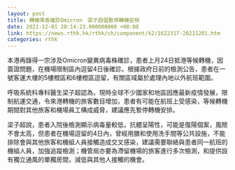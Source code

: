 ```yaml
---
layout: post
title: 轉機乘客確診Omicron　梁子超倡暫停轉機安排
date: 2021-12-01 20:14:23.000000000 +08:00
link: https://news.rthk.hk/rthk/ch/component/k2/1622317-20211201.htm
categories: rthk
---
```


本港再錄得一宗涉及Omicron變異病毒株確診，患者上月24日抵港等候轉機，因簽證問題，在機場限制區內逗留4日後確診。根據政府日前的檢測公告，患者在一號客運大樓的5樓橙區和6樓橙區逗留，有關區域屬於處理內地以外航班範圍。

呼吸系統科專科醫生梁子超認為，現時全球不少國家和地區因應最新疫情發展，限制航運交通，令來港轉機的旅客數目增加，患者有可能在航班上受感染，等候轉機期間對其他旅客和機場員工構成威脅，建議應先暫停轉機安排。

梁子超說，患者入院後檢測顯示病毒量較低，抗體呈陽性，可能是復陽個案，風險不會太高，但患者在機場逗留的4日內，曾經用膳和使用洗手間等公共設施，不能排除會與其他旅客和機組人員接觸造成交叉感染，建議需要聯絡與患者同一航班的機組人員，加強追蹤檢測；機管局亦要為滯留機場的旅客進行多次檢測，和提供設有獨立通風的單獨房間，減低與其他人接觸的機會。
